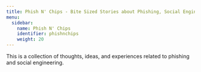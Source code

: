 ```yaml
---
title: Phish N' Chips - Bite Sized Stories about Phishing, Social Engineering, and Other Shenanigans
menu:
  sidebar:
    name: Phish N' Chips
    identifier: phishnchips
    weight: 20
---
```


This is a collection of thoughts, ideas, and experiences related to phishing and social engineering.